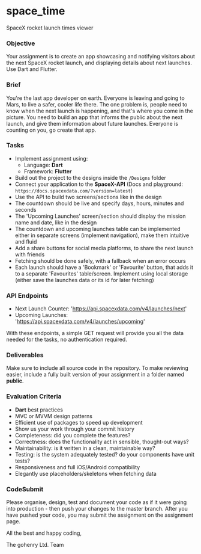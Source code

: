 # space_time

SpaceX rocket launch times viewer

### Objective

Your assignment is to create an app showcasing and notifying visitors about
the next SpaceX rocket launch, and displaying details about next launches.
Use Dart and Flutter.

### Brief

You're the last app developer on earth. Everyone is leaving and going to Mars,
to live a safer, cooler life there. The one problem is, people need to know when the next launch
is happening, and that's where you come in the picture. You need to build an app that informs
the public about the next launch, and give them information about future launches.
Everyone is counting on you, go create that app.

### Tasks

- Implement assignment using:
  - Language: **Dart**
  - Framework: **Flutter**
- Build out the project to the designs inside the `/Designs` folder
- Connect your application to the **SpaceX-API** (Docs and playground: `https://docs.spacexdata.com/?version=latest`)
- Use the API to build two screens/sections like in the design
- The countdown should be live and specify days, hours, minutes and seconds
- The 'Upcoming Launches' screen/section should display the mission name and date, like in the design
- The countdown and upcoming launches table can be implemented either in separate screens (implement navigation), make them intuitive and fluid
- Add a share buttons for social media platforms, to share the next launch with friends
- Fetching should be done safely, with a fallback when an error occurs
- Each launch should have a 'Bookmark' or 'Favourite' button, that adds it to a separate 'Favourites'
  table/screen. Implement using local storage (either save the launches data or its id for
  later fetching)

### API Endpoints

- Next Launch Counter: 'https://api.spacexdata.com/v4/launches/next'
- Upcoming Launches: 'https://api.spacexdata.com/v4/launches/upcoming'

With these endpoints, a simple GET request will provide you all the data needed for the tasks, no authentication required.

### Deliverables

Make sure to include all source code in the repository. To make reviewing easier, include a fully built version of your assignment in a folder named **public**.

### Evaluation Criteria

- **Dart** best practices
- MVC or MVVM design patterns
- Efficient use of packages to speed up development
- Show us your work through your commit history
- Completeness: did you complete the features?
- Correctness: does the functionality act in sensible, thought-out ways?
- Maintainability: is it written in a clean, maintainable way?
- Testing: is the system adequately tested? do your components have unit tests?
- Responsiveness and full iOS/Android compatibility
- Elegantly use placeholders/skeletons when fetching data

### CodeSubmit

Please organise, design, test and document your code as if it were
going into production - then push your changes to the master branch. After you have pushed your code, you may submit the assignment on the assignment page.

All the best and happy coding,

The gohenry Ltd. Team